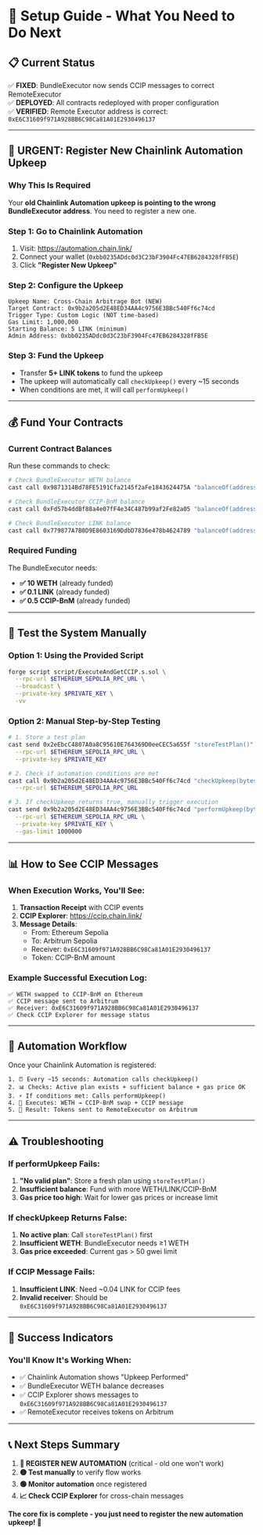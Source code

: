 # 🔧 Setup Guide - What You Need to Do Next

## 📋 Current Status

✅ **FIXED**: BundleExecutor now sends CCIP messages to correct RemoteExecutor  
✅ **DEPLOYED**: All contracts redeployed with proper configuration  
✅ **VERIFIED**: Remote Executor address is correct: `0xE6C31609f971A928BB6C98Ca81A01E2930496137`

---

## 🚨 URGENT: Register New Chainlink Automation Upkeep

### Why This Is Required
Your **old Chainlink Automation upkeep is pointing to the wrong BundleExecutor address**. You need to register a new one.

### Step 1: Go to Chainlink Automation
1. Visit: https://automation.chain.link/
2. Connect your wallet (`0xbb0235ADdc0d3C23bF3904Fc47EB6284328fFB5E`)
3. Click **"Register New Upkeep"**

### Step 2: Configure the Upkeep
```
Upkeep Name: Cross-Chain Arbitrage Bot (NEW)
Target Contract: 0x9b2a205d2E48ED34AA4c9756E3BBc540Ff6c74cd
Trigger Type: Custom Logic (NOT time-based)
Gas Limit: 1,000,000
Starting Balance: 5 LINK (minimum)
Admin Address: 0xbb0235ADdc0d3C23bF3904Fc47EB6284328fFB5E
```

### Step 3: Fund the Upkeep
- Transfer **5+ LINK tokens** to fund the upkeep
- The upkeep will automatically call `checkUpkeep()` every ~15 seconds
- When conditions are met, it will call `performUpkeep()`

---

## 💰 Fund Your Contracts

### Current Contract Balances
Run these commands to check:

```bash
# Check BundleExecutor WETH balance
cast call 0x9871314Bd78FE5191Cfa2145f2aFe1843624475A "balanceOf(address)" 0x9b2a205d2E48ED34AA4c9756E3BBc540Ff6c74cd --rpc-url $ETHEREUM_SEPOLIA_RPC_URL

# Check BundleExecutor CCIP-BnM balance  
cast call 0xFd57b4ddBf88a4e07fF4e34C487b99af2Fe82a05 "balanceOf(address)" 0x9b2a205d2E48ED34AA4c9756E3BBc540Ff6c74cd --rpc-url $ETHEREUM_SEPOLIA_RPC_URL

# Check BundleExecutor LINK balance
cast call 0x779877A7B0D9E8603169DdbD7836e478b4624789 "balanceOf(address)" 0x9b2a205d2E48ED34AA4c9756E3BBc540Ff6c74cd --rpc-url $ETHEREUM_SEPOLIA_RPC_URL
```

### Required Funding
The BundleExecutor needs:
- **✅ 10 WETH** (already funded)
- **✅ 0.1 LINK** (already funded) 
- **✅ 0.5 CCIP-BnM** (already funded)

---

## 🧪 Test the System Manually

### Option 1: Using the Provided Script
```bash
forge script script/ExecuteAndGetCCIP.s.sol \
  --rpc-url $ETHEREUM_SEPOLIA_RPC_URL \
  --broadcast \
  --private-key $PRIVATE_KEY \
  -vv
```

### Option 2: Manual Step-by-Step Testing
```bash
# 1. Store a test plan
cast send 0x2eEbcC4807A0a8C95610E764369D0eeCEC5a655f "storeTestPlan()" \
  --rpc-url $ETHEREUM_SEPOLIA_RPC_URL \
  --private-key $PRIVATE_KEY

# 2. Check if automation conditions are met
cast call 0x9b2a205d2E48ED34AA4c9756E3BBc540Ff6c74cd "checkUpkeep(bytes)" 0x \
  --rpc-url $ETHEREUM_SEPOLIA_RPC_URL

# 3. If checkUpkeep returns true, manually trigger execution
cast send 0x9b2a205d2E48ED34AA4c9756E3BBc540Ff6c74cd "performUpkeep(bytes)" 0x \
  --rpc-url $ETHEREUM_SEPOLIA_RPC_URL \
  --private-key $PRIVATE_KEY \
  --gas-limit 1000000
```

---

## 📊 How to See CCIP Messages

### When Execution Works, You'll See:
1. **Transaction Receipt** with CCIP events
2. **CCIP Explorer**: https://ccip.chain.link/
3. **Message Details**:
   - From: Ethereum Sepolia
   - To: Arbitrum Sepolia  
   - Receiver: `0xE6C31609f971A928BB6C98Ca81A01E2930496137`
   - Token: CCIP-BnM amount

### Example Successful Execution Log:
```
✅ WETH swapped to CCIP-BnM on Ethereum
✅ CCIP message sent to Arbitrum
✅ Receiver: 0xE6C31609f971A928BB6C98Ca81A01E2930496137
✅ Check CCIP Explorer for message status
```

---

## 🔄 Automation Workflow

Once your Chainlink Automation is registered:

```
1. ⏰ Every ~15 seconds: Automation calls checkUpkeep()
2. 📊 Checks: Active plan exists + sufficient balance + gas price OK
3. ⚡ If conditions met: Calls performUpkeep()
4. 🔄 Executes: WETH → CCIP-BnM swap + CCIP message
5. 🎯 Result: Tokens sent to RemoteExecutor on Arbitrum
```

---

## ⚠️ Troubleshooting

### If performUpkeep Fails:
1. **"No valid plan"**: Store a fresh plan using `storeTestPlan()`
2. **Insufficient balance**: Fund with more WETH/LINK/CCIP-BnM
3. **Gas price too high**: Wait for lower gas prices or increase limit

### If checkUpkeep Returns False:
1. **No active plan**: Call `storeTestPlan()` first
2. **Insufficient WETH**: BundleExecutor needs ≥1 WETH  
3. **Gas price exceeded**: Current gas > 50 gwei limit

### If CCIP Message Fails:
1. **Insufficient LINK**: Need ~0.04 LINK for CCIP fees
2. **Invalid receiver**: Should be `0xE6C31609f971A928BB6C98Ca81A01E2930496137`

---

## 🎯 Success Indicators

### You'll Know It's Working When:
- ✅ Chainlink Automation shows "Upkeep Performed" 
- ✅ BundleExecutor WETH balance decreases
- ✅ CCIP Explorer shows messages to `0xE6C31609f971A928BB6C98Ca81A01E2930496137`
- ✅ RemoteExecutor receives tokens on Arbitrum

---

## 📞 Next Steps Summary

1. **🔴 REGISTER NEW AUTOMATION** (critical - old one won't work)
2. **🟡 Test manually** to verify flow works
3. **🟢 Monitor automation** once registered
4. **📈 Check CCIP Explorer** for cross-chain messages

**The core fix is complete - you just need to register the new automation upkeep! 🚀** 
